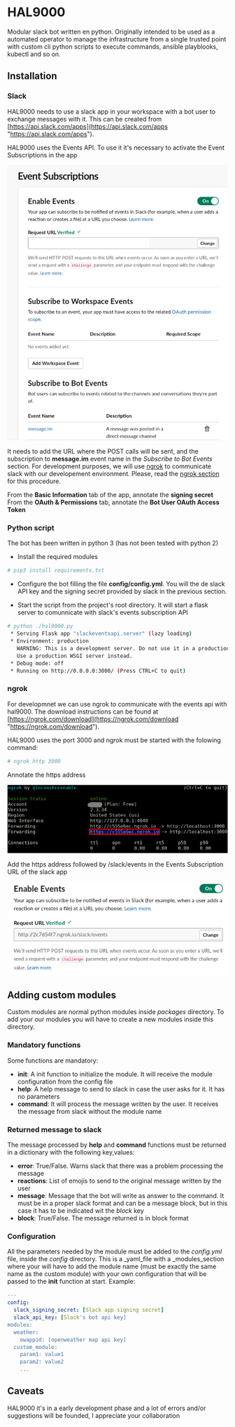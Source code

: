 
# HAL9000
Modular slack bot written en python. Originally intended to be used as a automated operator to manage the infrastructure from a single trusted point with custom cli python scripts to execute commands, ansible playblooks, kubectl and so on.

## Installation

### Slack
HAL9000 needs to use a slack app in your workspace with a bot user to exchange messages with it. This can be created from [https://api.slack.com/apps](https://api.slack.com/apps "https://api.slack.com/apps").

HAL9000 uses the Events API. To use it it's necessary to activate the Event Subscriptions in the app

![](https://raw.githubusercontent.com/irenedo/hal9000/master/images/event_subscriptions.png)

It needs to add the URL where the POST calls will be sent, and the subscription to **message.im** event name in the *Subscribe to Bot Events* section.
For development purposes, we will use [ngrok](https://ngrok.com/ "ngrok") to communicate slack with our developement environment. Please, read the [ngrok section](#ngrok) for this procedure.

From the **Basic Information** tab of the app, annotate the **signing secret**
From the **OAuth & Permissions** tab, annotate the **Bot User OAuth Access Token**

### Python script
The bot has been written in python 3 (has not been tested with python 2)
* Install the required modules
```bash
# pip3 install requirements.txt
```
* Configure the bot filling the file **config/config.yml**. You will the de slack API key and the signing secret provided by slack in the previous section.

* Start the script from the project's root directory. It will start a flask server to comunnicate with slack's events subscription API 
```bash
# python ./hal9000.py 
 * Serving Flask app "slackeventsapi.server" (lazy loading)
 * Environment: production
   WARNING: This is a development server. Do not use it in a production deployment.
   Use a production WSGI server instead.
 * Debug mode: off
 * Running on http://0.0.0.0:3000/ (Press CTRL+C to quit)
```

### ngrok
For developmnet we can use ngrok to communicate with the events api with hal9000.  The download instructions can be found at [https://ngrok.com/download](https://ngrok.com/download "https://ngrok.com/download").

HAL9000 uses the port 3000 and ngrok must be started with the folowing command:
```bash
# ngrok http 3000
```
Annotate the https address

![](https://raw.githubusercontent.com/irenedo/hal9000/master/images/ngrok.png)

Add the https address followed by /slack/events in the Events Subscription URL of the slack app

![](https://raw.githubusercontent.com/irenedo/hal9000/master/images/ngrok_event_subscriptions.png)
## Adding custom modules
Custom modules are normal python modules inside _packages_ directory. To add your our modules you will have to create a new modules inside this directory.

### Mandatory functions
Some functions are mandatory:
* **init**: A init function to initialize the module. It will receive the module configuration from the config file
* **help**: A help message to send to slack in case the user asks for it. It has no parameters
* **command**: It will process the message written by the user. It receives the message from slack without the module name

### Returned message to slack
The message processed by **help** and **command** functions must be returned in a dictionary with the following key,values:

* **error**:  True/False. Warns slack that there was a problem processing the message
* **reactions**: List of emojis to send to the original message written by the user
* **message**: Message that the bot will write as answer to the command. It must be in a proper slack format and can be a message block, but in this case it has to be indicated wit the _block_ key
* **block**: True/False. The message returned is in block format

### Configuration
All the parameters needed by the module must be added to the _config.yml_ file, inside the _config_ directory. This is a _yaml_file with a _modules_section where your will have to add the module name (must be exactly the same name as the custom module) with your own configuration that will be passed to the **init** function at start. Example:
```yaml
---
config:
  slack_signing_secret: [Slack app signing secret]
  slack_api_key: [Slack's bot api key]
modules:
  weather:
    owappid: [openweather map api key]
  custom_module:
    param1: value1
    param2: value2
    ...
```

## Caveats
HAL9000 it's in a early development phase and a lot of errors and/or suggestions will be founded, I appreciate your collaboration
